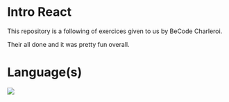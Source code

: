 # Intro React 

This repository is a following of exercices given to us by BeCode Charleroi.

Their all done and it was pretty fun overall.

# Language(s)

<img src="https://img.shields.io/badge/React-20232A?style=for-the-badge&logo=react&logoColor=61DAFB">
